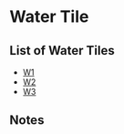# Water Tile


## List of Water Tiles

- [W1](../tiles/w1.md)
- [W2](../tiles/w2.md)
- [W3](../tiles/w3.md)


## Notes